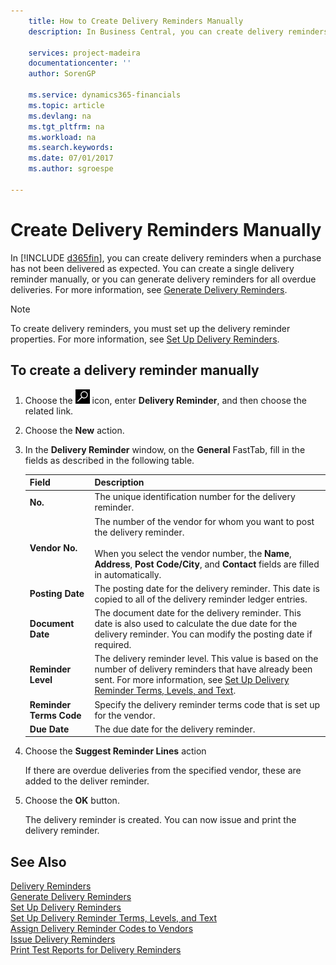 ```yaml
---
    title: How to Create Delivery Reminders Manually
    description: In Business Central, you can create delivery reminders when a purchase has not been delivered as expected. You can create a single delivery reminder manually, or you can generate delivery reminders for all overdue deliveries.

    services: project-madeira
    documentationcenter: ''
    author: SorenGP

    ms.service: dynamics365-financials
    ms.topic: article
    ms.devlang: na
    ms.tgt_pltfrm: na
    ms.workload: na
    ms.search.keywords:
    ms.date: 07/01/2017
    ms.author: sgroespe

---
```

# Create Delivery Reminders Manually
In [!INCLUDE [d365fin](../../includes/d365fin_md.md)], you can create delivery reminders when a purchase has not been delivered as expected. You can create a single delivery reminder manually, or you can generate delivery reminders for all overdue deliveries. For more information, see [Generate Delivery Reminders](how-to-generate-delivery-reminders.md).

> [!NOTE]
> To create delivery reminders, you must set up the delivery reminder properties. For more information, see [Set Up Delivery Reminders](how-to-set-up-delivery-reminders.md).

## To create a delivery reminder manually  

1.  Choose the ![Search for Page or Report](../../media/ui-search/search_small.png "Search for Page or Report icon") icon, enter **Delivery Reminder**, and then choose the related link.  
2.  Choose the **New** action.  
3.  In the **Delivery Reminder** window, on the **General** FastTab, fill in the fields as described in the following table.  

    |Field|Description|  
    |---------------------------------|---------------------------------------|  
    |**No.**|The unique identification number for the delivery reminder.|  
    |**Vendor No.**|The number of the vendor for whom you want to post the delivery reminder.<br /><br /> When you select the vendor number, the **Name**, **Address**, **Post Code/City**, and **Contact** fields are filled in automatically.|  
    |**Posting Date**|The posting date for the delivery reminder. This date is copied to all of the delivery reminder ledger entries.|  
    |**Document Date**|The document date for the delivery reminder. This date is also used to calculate the due date for the delivery reminder. You can modify the posting date if required.|  
    |**Reminder Level**|The delivery reminder level. This value is based on the number of delivery reminders that have already been sent. For more information, see [Set Up Delivery Reminder Terms, Levels, and Text](how-to-set-up-delivery-reminder-terms-levels-and-text.md).|  
    |**Reminder Terms Code**|Specify the delivery reminder terms code that is set up for the vendor.|  
    |**Due Date**|The due date for the delivery reminder.|  

4.  Choose the **Suggest Reminder Lines** action  

    If there are overdue deliveries from the specified vendor, these are added to the deliver reminder.  

5.  Choose the **OK** button.  

    The delivery reminder is created. You can now issue and print the delivery reminder.  

## See Also  
 [Delivery Reminders](delivery-reminders.md)   
 [Generate Delivery Reminders](how-to-generate-delivery-reminders.md)   
 [Set Up Delivery Reminders](how-to-set-up-delivery-reminders.md)   
 [Set Up Delivery Reminder Terms, Levels, and Text](how-to-set-up-delivery-reminder-terms-levels-and-text.md)   
 [Assign Delivery Reminder Codes to Vendors](how-to-assign-delivery-reminder-codes-to-vendors.md)   
 [Issue Delivery Reminders](how-to-issue-delivery-reminders.md)   
 [Print Test Reports for Delivery Reminders](how-to-print-test-reports-for-delivery-reminders.md)
